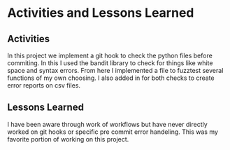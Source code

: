 # Activities and Lessons Learned

## Activities

In this project we implement a git hook to check the python files before commiting. In this I used the bandit library to check for things like white space and syntax errors. From here I implemented a file to fuzztest several functions of my own choosing. I also added in for both checks to create error reports on csv files. 

## Lessons Learned

I have been aware through work of workflows but have never directly worked on git hooks or specific pre commit error handeling. This was my favorite portion of working on this project. 
